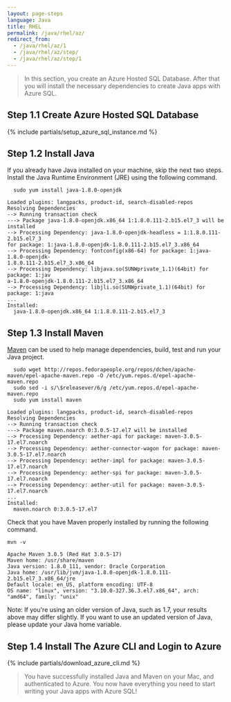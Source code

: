 ```yaml
---
layout: page-steps
language: Java
title: RHEL
permalink: /java/rhel/az/
redirect_from:
  - /java/rhel/az/1
  - /java/rhel/az/step/
  - /java/rhel/az/step/1
---
```


> In this section, you create an Azure Hosted SQL Database. After that you will install the necessary dependencies to create Java apps with Azure SQL.
 
## Step 1.1 Create Azure Hosted SQL Database

{% include partials/setup_azure_sql_instance.md %}

## Step 1.2 Install Java

If you already have Java installed on your machine, skip the next two steps. Install the Java Runtime Environment (JRE) using the following command.

```terminal
  sudo yum install java-1.8.0-openjdk
```

```results
Loaded plugins: langpacks, product-id, search-disabled-repos
Resolving Dependencies
--> Running transaction check
---> Package java-1.8.0-openjdk.x86_64 1:1.8.0.111-2.b15.el7_3 will be installed
--> Processing Dependency: java-1.8.0-openjdk-headless = 1:1.8.0.111-2.b15.el7_3
for package: 1:java-1.8.0-openjdk-1.8.0.111-2.b15.el7_3.x86_64
--> Processing Dependency: fontconfig(x86-64) for package: 1:java-1.8.0-openjdk-
1.8.0.111-2.b15.el7_3.x86_64
--> Processing Dependency: libjava.so(SUNWprivate_1.1)(64bit) for package: 1:jav
a-1.8.0-openjdk-1.8.0.111-2.b15.el7_3.x86_64
--> Processing Dependency: libjli.so(SUNWprivate_1.1)(64bit) for package: 1:java
...
Installed:
  java-1.8.0-openjdk.x86_64 1:1.8.0.111-2.b15.el7_3
```

## Step 1.3 Install Maven

[Maven](https://maven.apache.org/) can be used to help manage dependencies, build, test and run your Java project.

```terminal
  sudo wget http://repos.fedorapeople.org/repos/dchen/apache-maven/epel-apache-maven.repo -O /etc/yum.repos.d/epel-apache-maven.repo
  sudo sed -i s/\$releasever/6/g /etc/yum.repos.d/epel-apache-maven.repo
  sudo yum install maven
```

```results
Loaded plugins: langpacks, product-id, search-disabled-repos
Resolving Dependencies
--> Running transaction check
---> Package maven.noarch 0:3.0.5-17.el7 will be installed
--> Processing Dependency: aether-api for package: maven-3.0.5-17.el7.noarch
--> Processing Dependency: aether-connector-wagon for package: maven-3.0.5-17.el7.noarch
--> Processing Dependency: aether-impl for package: maven-3.0.5-17.el7.noarch
--> Processing Dependency: aether-spi for package: maven-3.0.5-17.el7.noarch
--> Processing Dependency: aether-util for package: maven-3.0.5-17.el7.noarch
...
Installed:
  maven.noarch 0:3.0.5-17.el7
```

Check that you have Maven properly installed by running the following command.

```terminal
mvn -v
```

```results
Apache Maven 3.0.5 (Red Hat 3.0.5-17)
Maven home: /usr/share/maven
Java version: 1.8.0_111, vendor: Oracle Corporation
Java home: /usr/lib/jvm/java-1.8.0-openjdk-1.8.0.111-2.b15.el7_3.x86_64/jre
Default locale: en_US, platform encoding: UTF-8
OS name: "linux", version: "3.10.0-327.36.3.el7.x86_64", arch: "amd64", family: "unix"
```

Note: If you're using an older version of Java, such as 1.7, your results above may differ slightly. If you want to use an updated version of Java, please update your Java home variable.

## Step 1.4 Install The Azure CLI and Login to Azure

{% include partials/download_azure_cli.md %}

> You have successfully installed Java and Maven on your Mac, and authenticated to Azure. You now have everything you need to start writing your Java apps with Azure SQL!